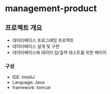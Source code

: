 # management-product

## 프로젝트 개요
 - 데이터베이스 프로그래밍 프로젝트
 - 데이터베이스 설계 및 구현
 - 데이터베이스에 데이터 입/출력 테스트를 위한 페이지
 
 ### 구성
  - IDE: IntelliJ
  - Language: Java
  - framework: tomcat
